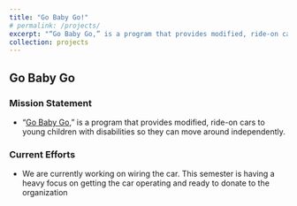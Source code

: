 ```yaml
---
title: "Go Baby Go!"
# permalink: /projects/
excerpt: "“Go Baby Go,” is a program that provides modified, ride-on cars to young children with disabilities so they can move around independently.<br/><img src='/images/gobabygo.jpg'>"
collection: projects
---
```


## Go Baby Go

### Mission Statement
* “[Go Baby Go](https://www.yourcpf.org/cpproduct/go-baby-go-the-ultimate-toy-hack/),” is a program that provides modified, ride-on cars to young children with disabilities so they can move around independently.

### Current Efforts
* We are currently working on wiring the car. This semester is having a heavy focus on getting the car operating and ready to donate to the organization 
